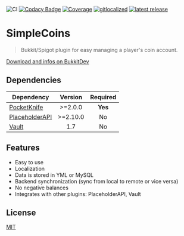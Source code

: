 ![CI](https://github.com/axelrindle/SimpleCoins/workflows/CI/badge.svg)
[![Codacy Badge](https://app.codacy.com/project/badge/Grade/e7a64f286b0b41a498d52dedcdad33a1)](https://www.codacy.com/manual/axelrindle/SimpleCoins?utm_source=github.com&amp;utm_medium=referral&amp;utm_content=axelrindle/SimpleCoins&amp;utm_campaign=Badge_Grade)
[![Coverage](https://app.codacy.com/project/badge/Coverage/e7a64f286b0b41a498d52dedcdad33a1)](https://www.codacy.com/manual/axelrindle/SimpleCoins?utm_source=github.com&utm_medium=referral&utm_content=axelrindle/SimpleCoins&utm_campaign=Badge_Coverage)
[![gitlocalized ](https://gitlocalize.com/repo/5042/whole_project/badge.svg)](https://gitlocalize.com/repo/5042/whole_project?utm_source=badge)
[![latest release](https://img.shields.io/github/v/release/axelrindle/SimpleCoins?include_prereleases)](https://github.com/axelrindle/SimpleCoins/releases/latest)

# SimpleCoins

> Bukkit/Spigot plugin for easy managing a player's coin account.

[Download and infos on BukkitDev](https://dev.bukkit.org/projects/simplecoins)

## Dependencies

| Dependency                                                         | Version  | Required |
| ------------------------------------------------------------------ |:--------:|:--------:|
| [PocketKnife](https://github.com/axelrindle/PocketKnife/)          | >=2.0.0  | **Yes**  |
| [PlaceholderAPI](https://github.com/PlaceholderAPI/PlaceholderAPI) | >=2.10.0 | No       |
| [Vault](https://github.com/MilkBowl/Vault)                         | 1.7      | No       |

## Features

- Easy to use
- Localization
- Data is stored in YML or MySQL
- Backend synchronization (sync from local to remote or vice versa)
- No negative balances
- Integrates with other plugins: PlaceholderAPI, Vault

## License

[MIT](LICENSE)
